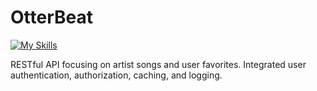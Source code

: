# OtterBeat

[![My Skills](https://skillicons.dev/icons?i=js,nodejs,express,mongodb&theme=light)](https://skillicons.dev)

RESTful API focusing on artist songs and user favorites. Integrated user authentication, authorization, caching, and logging.


 
 
